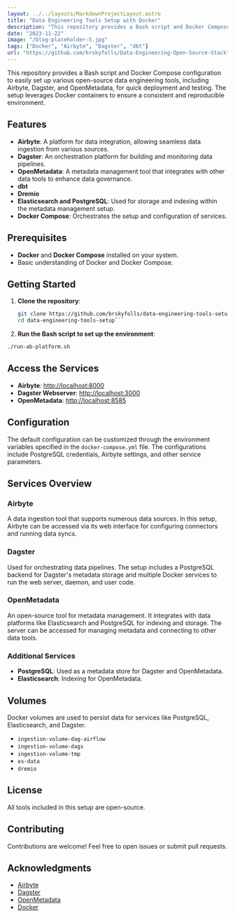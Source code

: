 ```yaml
---
layout: ../../layouts/MarkdownProjectLayout.astro
title: "Data Engineering Tools Setup with Docker"
description: "This repository provides a Bash script and Docker Compose configuration to easily set up various open-source data engineering tools."
date: "2023-11-22"
image: "/blog-placeholder-5.jpg"
tags: ["Docker", "Airbyte", "Dagster", "dbt"]
url: "https://github.com/brskyfolls/Data-Engineering-Open-Source-Stack"
---
```


This repository provides a Bash script and Docker Compose configuration to easily set up various open-source data engineering tools, including Airbyte, Dagster, and OpenMetadata, for quick deployment and testing. The setup leverages Docker containers to ensure a consistent and reproducible environment.

## Features

- **Airbyte**: A platform for data integration, allowing seamless data ingestion from various sources.
- **Dagster**: An orchestration platform for building and monitoring data pipelines.
- **OpenMetadata**: A metadata management tool that integrates with other data tools to enhance data governance.
- **dbt**
- **Dremio**
- **Elasticsearch and PostgreSQL**: Used for storage and indexing within the metadata management setup.
- **Docker Compose**: Orchestrates the setup and configuration of services.

## Prerequisites

- **Docker** and **Docker Compose** installed on your system.
- Basic understanding of Docker and Docker Compose.

## Getting Started

1. **Clone the repository**:
   ```bash
   git clone https://github.com/brskyfolls/data-engineering-tools-setup.git
   cd data-engineering-tools-setup```

2. **Run the Bash script to set up the environment**:
  ```bash
  ./run-ab-platform.sh
  ```

## Access the Services

- **Airbyte**: [http://localhost:8000](http://localhost:8000)
- **Dagster Webserver**: [http://localhost:3000](http://localhost:3000)
- **OpenMetadata**: [http://localhost:8585](http://localhost:8585)

## Configuration

The default configuration can be customized through the environment variables specified in the `docker-compose.yml` file. The configurations include PostgreSQL credentials, Airbyte settings, and other service parameters.

## Services Overview

### Airbyte

A data ingestion tool that supports numerous data sources. In this setup, Airbyte can be accessed via its web interface for configuring connectors and running data syncs.

### Dagster

Used for orchestrating data pipelines. The setup includes a PostgreSQL backend for Dagster's metadata storage and multiple Docker services to run the web server, daemon, and user code.

### OpenMetadata

An open-source tool for metadata management. It integrates with data platforms like Elasticsearch and PostgreSQL for indexing and storage. The server can be accessed for managing metadata and connecting to other data tools.

### Additional Services

- **PostgreSQL**: Used as a metadata store for Dagster and OpenMetadata.
- **Elasticsearch**: Indexing for OpenMetadata.

## Volumes

Docker volumes are used to persist data for services like PostgreSQL, Elasticsearch, and Dagster.

- `ingestion-volume-dag-airflow`
- `ingestion-volume-dags`
- `ingestion-volume-tmp`
- `es-data`
- `dremio`

## License

All tools included in this setup are open-source.

## Contributing

Contributions are welcome! Feel free to open issues or submit pull requests.

## Acknowledgments

- [Airbyte](https://airbyte.io/)
- [Dagster](https://dagster.io/)
- [OpenMetadata](https://open-metadata.org/)
- [Docker](https://www.docker.com/)

